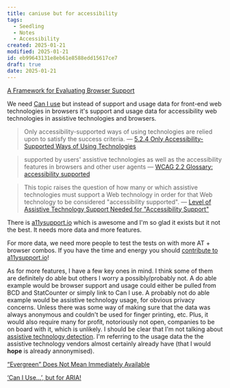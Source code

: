 ```yaml
---
title: caniuse but for accessibility
tags:
  - Seedling
  - Notes
  - Accessibility
created: 2025-01-21
modified: 2025-01-21
id: eb99643131e8eb61e8588edd15617ce7
draft: true
date: 2025-01-21
---
```

[A Framework for Evaluating Browser Support](https://www.joshwcomeau.com/css/browser-support/)

We need [Can I use](https://caniuse.com/) but instead of support and usage data for front-end web technologies in browsers it's support and usage data for accessibility web technologies in assistive technologies and browsers.

> Only accessibility-supported ways of using technologies are relied upon to satisfy the success criteria.
> — [5.2.4 Only Accessibility-Supported Ways of Using Technologies](https://www.w3.org/TR/WCAG/#cc4)

> supported by users' assistive technologies as well as the accessibility features in browsers and other user agents
> — [WCAG 2.2 Glossary: accessibility supported](https://www.w3.org/TR/WCAG/#dfn-accessibility-supported)

> This topic raises the question of how many or which assistive technologies must support a Web technology in order for that Web technology to be considered "accessibility supported".
> — [Level of Assistive Technology Support Needed for "Accessibility Support"](https://www.w3.org/WAI/WCAG22/Understanding/conformance#support-level)

There is [a11ysupport.io](https://a11ysupport.io/) which is awesome and I'm so glad it exists but it not the best. It needs more data and more features. 

For more data, we need more people to test the tests on with more AT + browser combos. If you have the time and energy you should [contribute to a11ysupport.io](https://a11ysupport.io/contribute)!

As for more features, I have a few key ones in mind. I think some of them are definitely do able but others I worry a possibly/probably not. A do able example would be browser support and usage could either be pulled from BCD and StatCounter or simply link to Can I use. A probably not do able example would be assistive technology usage, for obvious privacy concerns. Unless there was some way of making sure that the data was always anonymous and couldn't be used for finger printing, etc. Plus, it would also require many for profit, notoriously not open, companies to be on board with it, which is unlikely. I should be clear that I'm not talking about [assistive technology detection](https://adrianroselli.com/2014/03/on-screen-reader-detection.html). I'm referring to the usage data the the assistive technology vendors almost certainly already have (that I would **hope** is already annonymised).

[“Evergreen” Does Not Mean Immediately Available](https://css-tricks.com/evergreen-does-not-mean-immediately-available/)

[‘Can I Use…’, but for ARIA!](https://www.bocoup.com/blog/can-i-use-but-for-aria)
